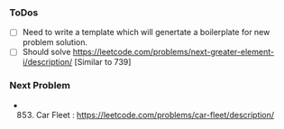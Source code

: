### ToDos

- [ ] Need to write a template which will genertate a boilerplate for new problem solution.
- [ ] Should solve https://leetcode.com/problems/next-greater-element-i/description/ [Similar to 739]

### Next Problem

- 853. Car Fleet : https://leetcode.com/problems/car-fleet/description/